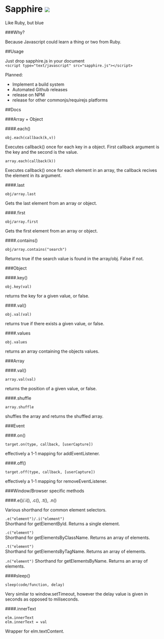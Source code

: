 Sapphire ![](http://i.imgur.com/6R9kacR.jpg)
========

Like Ruby, but blue

###Why?

Because Javascript could learn a thing or two from Ruby.

##Usage

Just drop sapphire.js in your document  
`<script type="text/javascript" src="sapphire.js"></script>`

Planned:
- Implement a build system
- Automated Github releases
- release on NPM
- release for other commonjs/requirejs platforms

##Docs

###Array + Object

####.each()

`obj.each(callback(k,v))`  

Executes callback() once for each key in a object. First callback argument is the key and the second is the value.

`array.each(callback(k))`

Executes callback() once for each element in an array, the callback recives the element in its argument. 

####.last 

`obj/array.last`

Gets the last element from an array or object.

####.first

`obj/array.first`

Gets the first element from an array or object.

####.contains()

`obj/array.contains("search")`

Returns true if the search value is found in the array/obj. False if not.

###Object

####.key()

`obj.key(val)`

returns the key for a given value, or false.

####.val()

`obj.val(val)`

returns true if there exists a given value, or false.

####.values

`obj.values`

returns an array containing the objects values.

###Array

####.val()

`array.val(val)`

returns the position of a given value, or false.

####.shuffle

`array.shuffle`

shuffles the array and returns the shuffled array.

###Event

####.on()

`target.on(type, callback, [userCapture])`

effectively a 1-1 mapping for addEventListener.

####.off()

`target.off(type, callback, [userCapture])`

effectively a 1-1 mapping for removeEventListener.

###Window/Browser specific methods

####.e()/.i(), .c(), .t(), .n()

Various shorthand for common element selectors.

`.e("element")/.i("element")`  
Shorthand for getElementById. Returns a single element.

`.c("element")`  
Shorthand for getElementsByClassName. Returns an array of elements.

`.t("element")`  
Shorthand for getElementsByTagName. Returns an array of elements.

`.n("element")`
Shorthand for getElementsByName. Returns an array of elements.

####sleep()

`sleep(code/function, delay)`

Very similar to window.setTimeout, however the delay value is given in seconds as opposed to miliseconds.

####.innerText

`elm.innerText`  
`elm.innerText = val`

Wrapper for elm.textContent.







